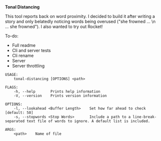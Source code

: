 **Tonal Distancing**

This tool reports back on word proximity. I decided to build it after writing a story and only belatedly noticing words being overused ("she frowned ... \n ... she frowned"). I also wanted to try out Rocket! 



To-do:
- Full readme
- Cli and server tests
- Cli rename
- Server
- Server throttling

```
USAGE:
    tonal-distancing [OPTIONS] <path>

FLAGS:
    -h, --help       Prints help information
    -V, --version    Prints version information

OPTIONS:
    -l, --lookahead <Buffer Length>    Set how far ahead to check [default: 50]
    -s, --stopwords <Stop Words>       Include a path to a line-break-separated text file of words to ignore. A default list is included.

ARGS:
    <path>    Name of file
```